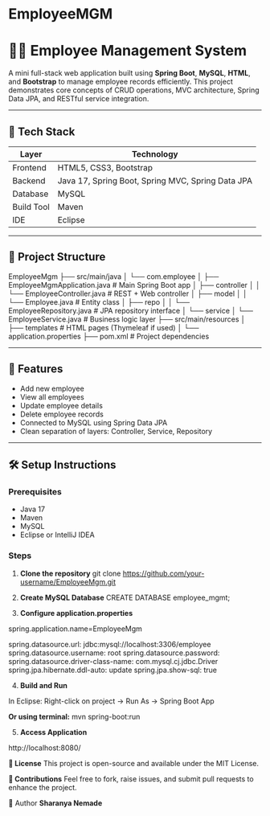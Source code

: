 # EmployeeMGM



# 🧑‍💼 Employee Management System

A mini full-stack web application built using **Spring Boot**, **MySQL**, **HTML**, and **Bootstrap** to manage employee records efficiently. This project demonstrates core concepts of CRUD operations, MVC architecture, Spring Data JPA, and RESTful service integration.

---

## 🔧 Tech Stack

| Layer        | Technology        |
|--------------|-------------------|
| Frontend     | HTML5, CSS3, Bootstrap |
| Backend      | Java 17, Spring Boot, Spring MVC, Spring Data JPA |
| Database     | MySQL             |
| Build Tool   | Maven             |
| IDE          | Eclipse           |

---

## 📂 Project Structure


EmployeeMgm
├── src/main/java
│ └── com.employee
│ ├── EmployeeMgmApplication.java # Main Spring Boot app
│ ├── controller
│ │ └── EmployeeController.java # REST + Web controller
│ ├── model
│ │ └── Employee.java # Entity class
│ ├── repo
│ │ └── EmployeeRepository.java # JPA repository interface
│ └── service
│ └── EmployeeService.java # Business logic layer
├── src/main/resources
│ ├── templates # HTML pages (Thymeleaf if used)
│ └── application.properties
├── pom.xml # Project dependencies





---

## 🚀 Features

- Add new employee
- View all employees
- Update employee details
- Delete employee records
- Connected to MySQL using Spring Data JPA
- Clean separation of layers: Controller, Service, Repository

---

## 🛠️ Setup Instructions

### Prerequisites

- Java 17
- Maven
- MySQL
- Eclipse or IntelliJ IDEA

### Steps

1. **Clone the repository**
   git clone https://github.com/your-username/EmployeeMgm.git

2. **Create MySQL Database**
    CREATE DATABASE employee_mgmt;

3. **Configure application.properties**

spring.application.name=EmployeeMgm

spring.datasource.url: jdbc:mysql://localhost:3306/employee
spring.datasource.username: root
spring.datasource.password: 
spring.datasource.driver-class-name: com.mysql.cj.jdbc.Driver
spring.jpa.hibernate.ddl-auto: update
spring.jpa.show-sql: true 


4. **Build and Run**

In Eclipse: Right-click on project → Run As → Spring Boot App

**Or using terminal:**
mvn spring-boot:run


5. **Access Application**

http://localhost:8080/


**📜 License**
This project is open-source and available under the MIT License.

**🤝 Contributions**
Feel free to fork, raise issues, and submit pull requests to enhance the project.


👤 Author
**Sharanya Nemade**
